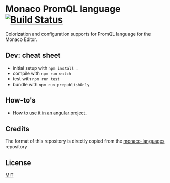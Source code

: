 # Monaco PromQL language [![Build Status](https://dev.azure.com/celiangarcia1/monaco-languages-promql/_apis/build/status/celian-garcia.monaco-languages-promql?branchName=master)](https://dev.azure.com/celiangarcia1/monaco-languages-promql/_build/latest?definitionId=1&branchName=master)

Colorization and configuration supports for PromQL language for the Monaco Editor.


## Dev: cheat sheet

* initial setup with `npm install .`
* compile with `npm run watch`
* test with `npm run test`
* bundle with `npm run prepublishOnly`

## How-to's
- [How to use it in an angular project.](docs/angular_integration.md)

## Credits
The format of this repository is directly copied from the [monaco-languages](https://github.com/microsoft/monaco-languages) repository

## License
[MIT](LICENSE.md)
